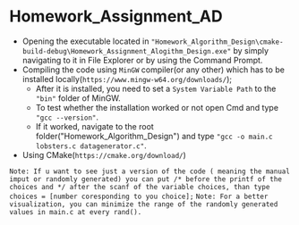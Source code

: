 # Homework_Assignment_AD
* Opening the executable located in `"Homework_Algorithm_Design\cmake-build-debug\Homework_Assignment_Alogithm_Design.exe"` by simply navigating to it in File Explorer or by using the Command Prompt.
* Compiling the code using `MinGW` compiler(or any other) which has to be installed locally(`https://www.mingw-w64.org/downloads/`);
  - After it is installed, you need to set a `System Variable Path` to the `"bin"` folder of MinGW.
  - To test whether the installation worked or not open Cmd and type `"gcc --version"`.
  - If it worked, navigate to the root folder("Homework_Algorithm_Design") and type `"gcc -o main.c lobsters.c datagenerator.c"`.
* Using CMake(`https://cmake.org/download/`)

`Note: If u want to see just a version of the code ( meaning the manual imput or randomly generated) you can put /* before the printf of the choices and */ after the scanf of the variable choices, than type choices = [number coresponding to you choice];`
`Note: For a better visualization, you can minimize the range of the randomly generated values in main.c at every rand().`
